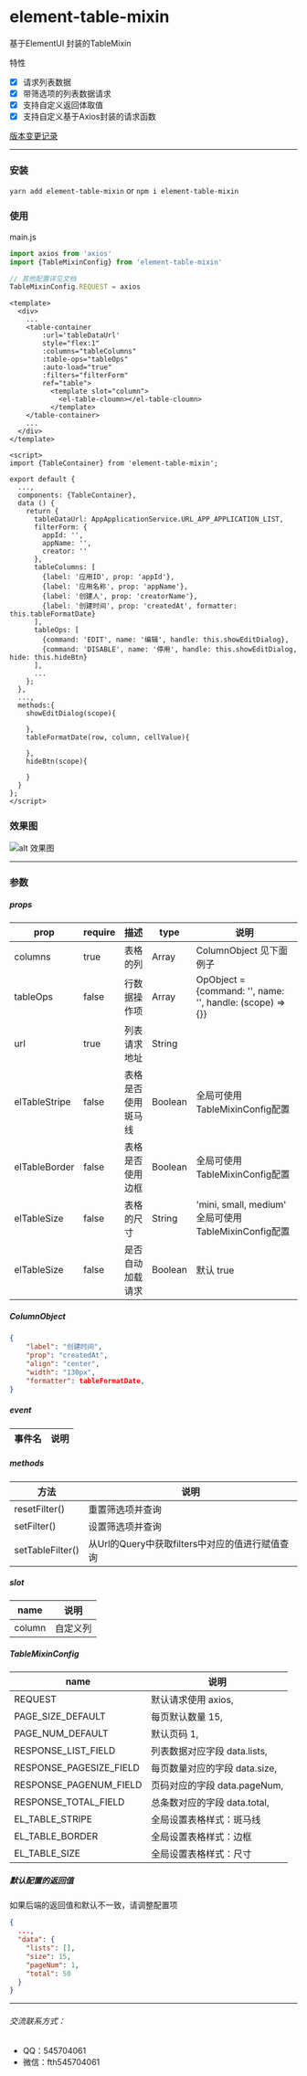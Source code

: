 # element-table-mixin
基于ElementUI 封装的TableMixin


特性
- [x] 请求列表数据  
- [x] 带筛选项的列表数据请求  
- [x] 支持自定义返回体取值
- [x] 支持自定义基于Axios封装的请求函数

[版本变更记录](./VERSION.md)
***
### 安装
`yarn add element-table-mixin` or `npm i element-table-mixin`

### 使用
main.js
```javascript
import axios from 'axios'
import {TableMixinConfig} from 'element-table-mixin'

// 其他配置详见文档
TableMixinConfig.REQUEST = axios
```

```vue
<template>
  <div>
    ...
    <table-container
        :url='tableDataUrl'
        style="flex:1"
        :columns="tableColumns"
        :table-ops="tableOps"
        :auto-load="true"
        :filters="filterForm"
        ref="table">
          <template slot="column">
            <el-table-cloumn></el-table-cloumn>
          </template>
    </table-container>
    ...
  </div>
</template>

<script>
import {TableContainer} from 'element-table-mixin';

export default {
  ...,
  components: {TableContainer},
  data () {
    return {
      tableDataUrl: AppApplicationService.URL_APP_APPLICATION_LIST,
      filterForm: {
        appId: '',
        appName: '',
        creator: ''
      },
      tableColumns: [
        {label: '应用ID', prop: 'appId'},
        {label: '应用名称', prop: 'appName'},
        {label: '创建人', prop: 'creatorName'},
        {label: '创建时间', prop: 'createdAt', formatter: this.tableFormatDate}
      ],
      tableOps: [
        {command: 'EDIT', name: '编辑', handle: this.showEditDialog},
        {command: 'DISABLE', name: '停用', handle: this.showEditDialog, hide: this.hideBtn}
      ],
      ...
    };
  },
  ...,
  methods:{
    showEditDialog(scope){
      
    },
    tableFormatDate(row, column, cellValue){
      
    },
    hideBtn(scope){
      
    }
  }
};
</script>
```
### 效果图
![alt 效果图](http://blog.fengtianhe.cn/images/element-table-mixin.png)

***
### 参数
##### props
|  prop    | require | 描述       | type                | 说明 |
|  ----    | ----    | ----       |  ----               | ---- |
| columns  | true    | 表格的列    | Array<ColumnObject> | ColumnObject 见下面例子 |
| tableOps | false   | 行数据操作项 | Array<OpObject>     | OpObject = {command: '', name: '', handle: (scope) => {}} |
| url      | true    | 列表请求地址 | String              |
| elTableStripe      | false    | 表格是否使用斑马线 | Boolean              | 全局可使用TableMixinConfig配置 
| elTableBorder      | false    | 表格是否使用边框 | Boolean              | 全局可使用TableMixinConfig配置
| elTableSize      | false    | 表格的尺寸 | String              | 'mini, small, medium' 全局可使用TableMixinConfig配置
| elTableSize      | false    | 是否自动加载请求 | Boolean              | 默认 true
##### ColumnObject
```json
{
    "label": "创建时间", 
    "prop": "createdAt", 
    "align": "center", 
    "width": "130px", 
    "formatter": tableFormatDate,
}
```

##### event
|  事件名   | 说明  |
|  ----  | ----  |
##### methods
|  方法           | 说明  |
|  ----          | ----  |
| resetFilter()  | 重置筛选项并查询 |
| setFilter()    | 设置筛选项并查询 |
| setTableFilter() | 从Url的Query中获取filters中对应的值进行赋值查询
##### slot
| name | 说明 |
| --- | --- |
| column | 自定义列 |
##### TableMixinConfig
| name | 说明 |
| --- | --- |
| REQUEST | 默认请求使用 axios, |
| PAGE_SIZE_DEFAULT | 每页默认数量 15, |
| PAGE_NUM_DEFAULT | 默认页码 1, |
| RESPONSE_LIST_FIELD | 列表数据对应字段 data.lists, |
| RESPONSE_PAGESIZE_FIELD | 每页数量对应的字段 data.size, |
| RESPONSE_PAGENUM_FIELD | 页码对应的字段 data.pageNum, |
| RESPONSE_TOTAL_FIELD | 总条数对应的字段 data.total, |
| EL_TABLE_STRIPE | 全局设置表格样式：斑马线 |
| EL_TABLE_BORDER | 全局设置表格样式：边框 |
| EL_TABLE_SIZE | 全局设置表格样式：尺寸 |

##### 默认配置的返回值
如果后端的返回值和默认不一致，请调整配置项
```json
{
  ...,
  "data": {
    "lists": [],
    "size": 15,
    "pageNum": 1,
    "total": 50
  }
}
```
***
###### 交流联系方式：
* QQ：545704061
* 微信：fth545704061
